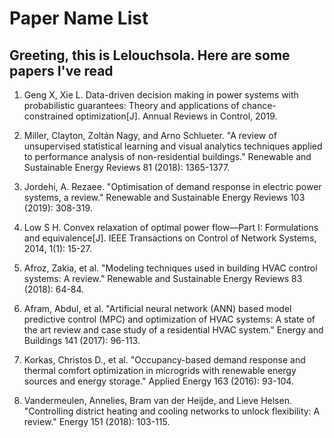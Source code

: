# Paper Name List
## Greeting, this is Lelouchsola. Here are some papers I've read

1. Geng X, Xie L. Data-driven decision making in power systems with probabilistic guarantees: Theory and applications of chance-constrained optimization[J]. Annual Reviews in Control, 2019.

2. Miller, Clayton, Zoltán Nagy, and Arno Schlueter. "A review of unsupervised statistical learning and visual analytics techniques applied to performance analysis of non-residential buildings." Renewable and Sustainable Energy Reviews 81 (2018): 1365-1377.
3. Jordehi, A. Rezaee. "Optimisation of demand response in electric power systems, a review." Renewable and Sustainable Energy Reviews 103 (2019): 308-319.
4. Low S H. Convex relaxation of optimal power flow—Part I: Formulations and equivalence[J]. IEEE Transactions on Control of Network Systems, 2014, 1(1): 15-27.
5. Afroz, Zakia, et al. "Modeling techniques used in building HVAC control systems: A review." Renewable and Sustainable Energy Reviews 83 (2018): 64-84.
6. Afram, Abdul, et al. "Artificial neural network (ANN) based model predictive control (MPC) and optimization of HVAC systems: A state of the art review and case study of a residential HVAC system." Energy and Buildings 141 (2017): 96-113.
7. Korkas, Christos D., et al. "Occupancy-based demand response and thermal comfort optimization in microgrids with renewable energy sources and energy storage." Applied Energy 163 (2016): 93-104.
8. Vandermeulen, Annelies, Bram van der Heijde, and Lieve Helsen. "Controlling district heating and cooling networks to unlock flexibility: A review." Energy 151 (2018): 103-115.
